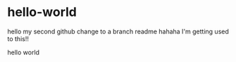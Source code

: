 # hello-world
hello
my second github change to a branch readme
hahaha I'm getting used to this!!

hello world
